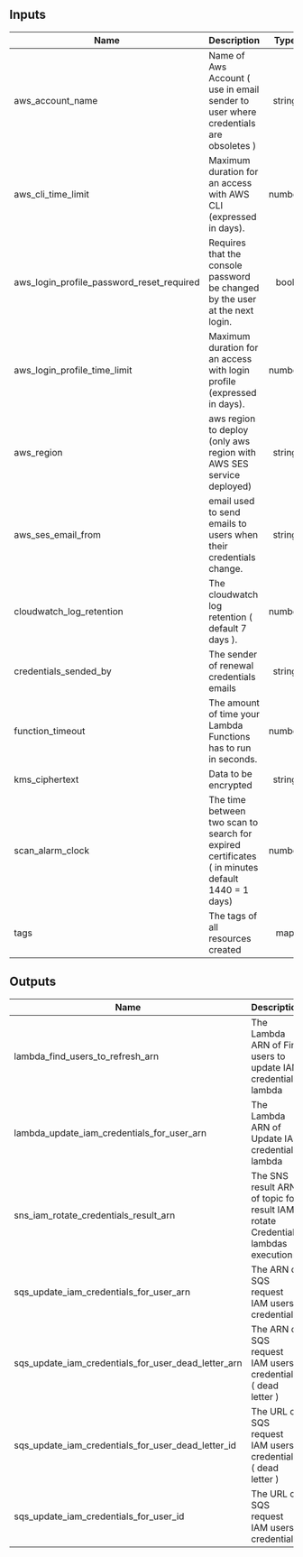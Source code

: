 ## Inputs

| Name | Description | Type | Default |
|------|-------------|:----:|:-----:|
| aws\_account\_name | Name of Aws Account ( use in email sender to user where credentials are obsoletes ) | string | "<your aws acccount name>" |
| aws\_cli\_time\_limit | Maximum duration for an access with AWS CLI (expressed in days). | number | 90 |
| aws\_login\_profile\_password\_reset\_required | Requires that the console password be changed by the user at the next login. | bool | true |
| aws\_login\_profile\_time\_limit | Maximum duration for an access with login profile (expressed in days). | number | 90 |
| aws\_region | aws region to deploy (only aws region with AWS SES service deployed) | string | n/a |
| aws\_ses\_email\_from | email used to send emails to users when their credentials change. | string | n/a |
| cloudwatch\_log\_retention | The cloudwatch log retention ( default 7 days ). | number | 7 |
| credentials\_sended\_by | The sender of renewal credentials emails | string | "<your ops teams>" |
| function\_timeout | The amount of time your Lambda Functions has to run in seconds. | number | 300 |
| kms\_ciphertext | Data to be encrypted | string | "" |
| scan\_alarm\_clock | The time between two scan to search for expired certificates ( in minutes default 1440 = 1 days) | number | 1440 |
| tags | The tags of all resources created | map | {} |

## Outputs

| Name | Description |
|------|-------------|
| lambda\_find\_users\_to\_refresh\_arn | The Lambda ARN of Find users to update IAM credentials lambda |
| lambda\_update\_iam\_credentials\_for\_user\_arn | The Lambda ARN of Update IAM credentials lambda |
| sns\_iam\_rotate\_credentials\_result\_arn | The SNS result ARN of topic for result IAM rotate Credential lambdas execution |
| sqs\_update\_iam\_credentials\_for\_user\_arn | The ARN of SQS request IAM users credentials |
| sqs\_update\_iam\_credentials\_for\_user\_dead\_letter\_arn | The ARN of SQS request IAM users credentials ( dead letter ) |
| sqs\_update\_iam\_credentials\_for\_user\_dead\_letter\_id | The URL of SQS request IAM users credentials ( dead letter ) |
| sqs\_update\_iam\_credentials\_for\_user\_id | The URL of SQS request IAM users credentials |

